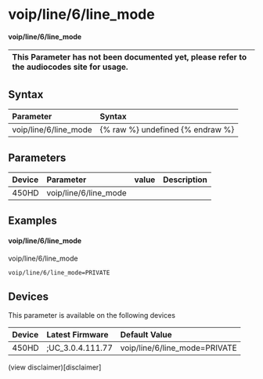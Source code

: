 ﻿---
description: voip/line/6/line_mode
search:
    keywords: ['voip','line','6','line_mode']
---

# voip/line/6/line_mode

#### voip/line/6/line_mode


| This Parameter has not been documented yet, please refer to the audiocodes site for usage.  |
| :--- |

## Syntax
| Parameter | Syntax |
| :--- | :--- |
|voip/line/6/line_mode | {% raw %} undefined {% endraw %} |

## Parameters
|Device|Parameter|value|Description|
|:---|:---|:---|:---|
| 450HD | voip/line/6/line_mode |  |  |

## Examples
#### voip/line/6/line_mode

voip/line/6/line_mode

```
voip/line/6/line_mode=PRIVATE
```

## Devices
This parameter is available on the following devices

| Device | Latest Firmware | Default Value |
|:---|:---|:---|
| 450HD | ;UC_3.0.4.111.77 | voip/line/6/line_mode=PRIVATE 

(view disclaimer)[disclaimer]
